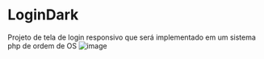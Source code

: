 # LoginDark
Projeto de tela de login responsivo que será implementado em um sistema php de ordem de OS
![image](https://user-images.githubusercontent.com/83443899/234751522-04afb185-208d-421b-b043-14c998428890.png)
